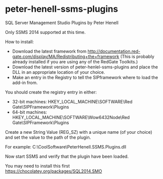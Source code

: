 # peter-henell-ssms-plugins
SQL Server Management Studio Plugins by Peter Henell

Only SSMS 2014 supported at this time.

How to install:
* Download the latest framework from http://documentation.red-gate.com/display/MA/Redistributing+the+framework
(This is probably already installed if you are using any of the RedGate Toolkits.)
* Download the latest version of peter-henlel-ssms-plugins and place the DLL in an appropriate location of your choice.
* Make an entry in the Registry to tell the SIPframework where to load the add-in from. 

You should create the registry entry in either:
* 32-bit machines: HKEY_LOCAL_MACHINE\SOFTWARE\Red Gate\SIPFramework\Plugins
* 64-bit machines: HKEY_LOCAL_MACHINE\SOFTWARE\Wow6432Node\Red Gate\SIPFramework\Plugins

Create a new String Value (REG_SZ) with a unique name (of your choice) and set the value to the path of the plugin.

For example: C:\CoolSoftware\PeterHenell.SSMS.Plugins.dll

Now start SSMS and verify that the plugin have been loaded.

You may need to install this first
 https://chocolatey.org/packages/SQL2014.SMO
